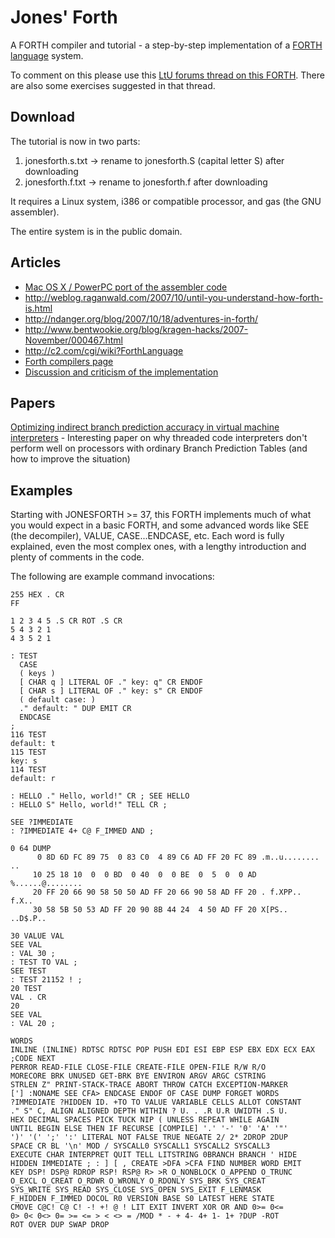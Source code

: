 # Jones' Forth

A FORTH compiler and tutorial - a step-by-step implementation of a [FORTH language](https://web.archive.org/web/20090209211708/http://en.wikipedia.org/wiki/Forth_(programming_language)) system.

To comment on this please use this [LtU forums thread on this FORTH](https://web.archive.org/web/20090209211708/http://lambda-the-ultimate.org/node/2452). There are also some exercises suggested in that thread.

## Download

The tutorial is now in two parts:

1. jonesforth.s.txt -> rename to jonesforth.S (capital letter S) after downloading
2. jonesforth.f.txt -> rename to jonesforth.f after downloading

It requires a Linux system, i386 or compatible processor, and gas (the GNU assembler).

The entire system is in the public domain.

## Articles

* [Mac OS X / PowerPC port of the assembler code](https://web.archive.org/web/20090209211708/http://www.lshift.net/blog/2007/10/04/jonesforth-ported-to-powerpc-and-mac-os-x)
* http://weblog.raganwald.com/2007/10/until-you-understand-how-forth-is.html
* http://ndanger.org/blog/2007/10/18/adventures-in-forth/
* http://www.bentwookie.org/blog/kragen-hacks/2007-November/000467.html
* http://c2.com/cgi/wiki?ForthLanguage
* [Forth compilers page](https://web.archive.org/web/20090209211708/http://www.forth.org/compilers.html)
* [Discussion and criticism of the implementation](https://web.archive.org/web/20090209211708/http://lukego.livejournal.com/12774.html)

## Papers

[Optimizing indirect branch prediction accuracy in virtual machine interpreters](https://web.archive.org/web/20090209211708/http://portal.acm.org/citation.cfm?id=1286821.1286828&coll=GUIDE&dl=GUIDE&idx=J783&part=journal&WantType=Journals&title=TOPLAS&CFID=15151515&CFTOKEN=6184618) - Interesting paper on why threaded code interpreters don't perform well on processors with ordinary Branch Prediction Tables (and how to improve the situation)

## Examples

Starting with JONESFORTH >= 37, this FORTH implements much of what you would expect in a basic FORTH, and some advanced words like SEE (the decompiler), VALUE, CASE...ENDCASE, etc. Each word is fully explained, even the most complex ones, with a lengthy introduction and plenty of comments in the code.

The following are example command invocations:

```
255 HEX . CR
FF
```
```
1 2 3 4 5 .S CR ROT .S CR
5 4 3 2 1 
4 3 5 2 1
```
```
: TEST
  CASE
  ( keys )
  [ CHAR q ] LITERAL OF ." key: q" CR ENDOF
  [ CHAR s ] LITERAL OF ." key: s" CR ENDOF
  ( default case: )
  ." default: " DUP EMIT CR
  ENDCASE
;
116 TEST
default: t
115 TEST
key: s
114 TEST
default: r
```
```
: HELLO ." Hello, world!" CR ; SEE HELLO 
: HELLO S" Hello, world!" TELL CR ;
```
```
SEE ?IMMEDIATE
: ?IMMEDIATE 4+ C@ F_IMMED AND ;
```
```
0 64 DUMP
      0 8D 6D FC 89 75  0 83 C0  4 89 C6 AD FF 20 FC 89 .m..u........ ..
     10 25 18 10  0  0 BD  0 40  0  0 BE  0  5  0  0 AD %......@........
     20 FF 20 66 90 58 50 50 AD FF 20 66 90 58 AD FF 20 . f.XPP.. f.X.. 
     30 58 5B 50 53 AD FF 20 90 8B 44 24  4 50 AD FF 20 X[PS.. ..D$.P..
```
```
30 VALUE VAL
SEE VAL
: VAL 30 ;
: TEST TO VAL ;
SEE TEST
: TEST 21152 ! ;
20 TEST
VAL . CR
20 
SEE VAL
: VAL 20 ;
```
```
WORDS
INLINE (INLINE) RDTSC RDTSC POP PUSH EDI ESI EBP ESP EBX EDX ECX EAX ;CODE NEXT
PERROR READ-FILE CLOSE-FILE CREATE-FILE OPEN-FILE R/W R/O
MORECORE BRK UNUSED GET-BRK BYE ENVIRON ARGV ARGC CSTRING
STRLEN Z" PRINT-STACK-TRACE ABORT THROW CATCH EXCEPTION-MARKER
['] :NONAME SEE CFA> ENDCASE ENDOF OF CASE DUMP FORGET WORDS
?IMMEDIATE ?HIDDEN ID. +TO TO VALUE VARIABLE CELLS ALLOT CONSTANT
." S" C, ALIGN ALIGNED DEPTH WITHIN ? U. . .R U.R UWIDTH .S U.
HEX DECIMAL SPACES PICK TUCK NIP ( UNLESS REPEAT WHILE AGAIN
UNTIL BEGIN ELSE THEN IF RECURSE [COMPILE] '.' '-' '0' 'A' '"'
')' '(' ';' ':' LITERAL NOT FALSE TRUE NEGATE 2/ 2* 2DROP 2DUP
SPACE CR BL '\n' MOD / SYSCALL0 SYSCALL1 SYSCALL2 SYSCALL3
EXECUTE CHAR INTERPRET QUIT TELL LITSTRING 0BRANCH BRANCH ' HIDE
HIDDEN IMMEDIATE ; : ] [ , CREATE >DFA >CFA FIND NUMBER WORD EMIT
KEY DSP! DSP@ RDROP RSP! RSP@ R> >R O_NONBLOCK O_APPEND O_TRUNC
O_EXCL O_CREAT O_RDWR O_WRONLY O_RDONLY SYS_BRK SYS_CREAT
SYS_WRITE SYS_READ SYS_CLOSE SYS_OPEN SYS_EXIT F_LENMASK
F_HIDDEN F_IMMED DOCOL R0 VERSION BASE S0 LATEST HERE STATE
CMOVE C@C! C@ C! -! +! @ ! LIT EXIT INVERT XOR OR AND 0>= 0<=
0> 0< 0<> 0= >= <= > < <> = /MOD * - + 4- 4+ 1- 1+ ?DUP -ROT
ROT OVER DUP SWAP DROP
```
